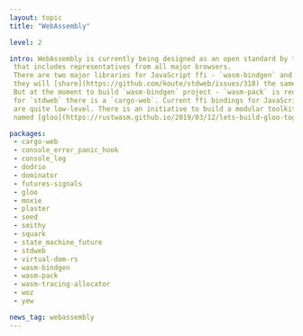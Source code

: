 ```yaml
---
layout: topic
title: "WebAssembly"

level: 2

intro: WebAssembly is currently being designed as an open standard by the W3C Community Group
 that includes representatives from all major browsers.
 There are two major libraries for JavaScript ffi - `wasm-bindgen` and `stdweb`. Eventually,
 they will [share](https://github.com/koute/stdweb/issues/318) the same build tools.
 But at the moment to build `wasm-bindgen` project - `wasm-pack` is required, and
 for `stdweb` there is a `cargo-web`. Current ffi bindings for JavaScript api
 are quite low-level. There is an initiative to build a modular toolkit
 named [gloo](https://rustwasm.github.io/2019/03/12/lets-build-gloo-together.html)

packages:
 - cargo-web
 - console_error_panic_hook
 - console_log
 - dodrio
 - dominator
 - futures-signals
 - gloo
 - moxie
 - plaster
 - seed
 - smithy
 - squark
 - state_machine_future
 - stdweb
 - virtual-dom-rs
 - wasm-bindgen
 - wasm-pack
 - wasm-tracing-allocator
 - woz
 - yew

news_tag: webassembly
---
```

